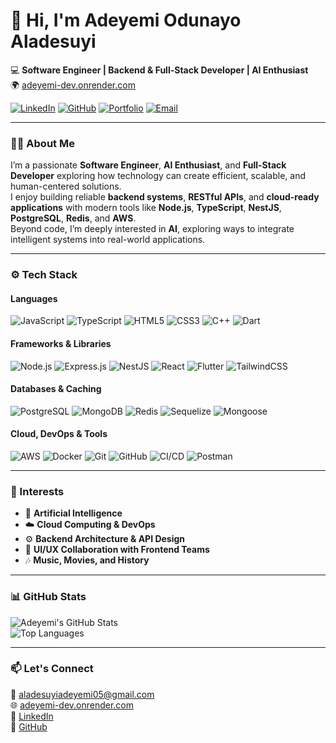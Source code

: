 # 👋 Hi, I'm Adeyemi Odunayo Aladesuyi  

💻 **Software Engineer | Backend & Full-Stack Developer | AI Enthusiast**  
🌍 [adeyemi-dev.onrender.com](https://adeyemi-dev.onrender.com)  

[![LinkedIn](https://img.shields.io/badge/LinkedIn-0077B5?style=flat&logo=linkedin&logoColor=white)](https://www.linkedin.com/in/adeyemi-aladesuyi/)
[![GitHub](https://img.shields.io/badge/GitHub-181717?style=flat&logo=github&logoColor=white)](https://github.com/adeyemiiiii7)
[![Portfolio](https://img.shields.io/badge/Portfolio-000000?style=flat&logo=About.me&logoColor=white)](https://adeyemi-dev.onrender.com)
[![Email](https://img.shields.io/badge/Email-aladesuyiadeyemi05%40gmail.com-red?style=flat&logo=gmail)](mailto:aladesuyiadeyemi05@gmail.com)

---

### 👨‍💻 About Me  

I’m a passionate **Software Engineer**, **AI Enthusiast**, and **Full-Stack Developer** exploring how technology can create efficient, scalable, and human-centered solutions.  
I enjoy building reliable **backend systems**, **RESTful APIs**, and **cloud-ready applications** with modern tools like **Node.js**, **TypeScript**, **NestJS**, **PostgreSQL**, **Redis**, and **AWS**.  
Beyond code, I’m deeply interested in **AI**, exploring ways to integrate intelligent systems into real-world applications.  

---

### ⚙️ Tech Stack  

#### **Languages**
![JavaScript](https://img.shields.io/badge/JavaScript-F7DF1E?style=flat&logo=javascript&logoColor=black)
![TypeScript](https://img.shields.io/badge/TypeScript-3178C6?style=flat&logo=typescript&logoColor=white)
![HTML5](https://img.shields.io/badge/HTML5-E34F26?style=flat&logo=html5&logoColor=white)
![CSS3](https://img.shields.io/badge/CSS3-1572B6?style=flat&logo=css3&logoColor=white)
![C++](https://img.shields.io/badge/C++-00599C?style=flat&logo=cplusplus&logoColor=white)
![Dart](https://img.shields.io/badge/Dart-0175C2?style=flat&logo=dart&logoColor=white)

#### **Frameworks & Libraries**
![Node.js](https://img.shields.io/badge/Node.js-339933?style=flat&logo=node.js&logoColor=white)
![Express.js](https://img.shields.io/badge/Express.js-000000?style=flat&logo=express&logoColor=white)
![NestJS](https://img.shields.io/badge/NestJS-E0234E?style=flat&logo=nestjs&logoColor=white)
![React](https://img.shields.io/badge/React-61DAFB?style=flat&logo=react&logoColor=black)
![Flutter](https://img.shields.io/badge/Flutter-02569B?style=flat&logo=flutter&logoColor=white)
![TailwindCSS](https://img.shields.io/badge/Tailwind_CSS-38B2AC?style=flat&logo=tailwind-css&logoColor=white)

#### **Databases & Caching**
![PostgreSQL](https://img.shields.io/badge/PostgreSQL-336791?style=flat&logo=postgresql&logoColor=white)
![MongoDB](https://img.shields.io/badge/MongoDB-47A248?style=flat&logo=mongodb&logoColor=white)
![Redis](https://img.shields.io/badge/Redis-DC382D?style=flat&logo=redis&logoColor=white)
![Sequelize](https://img.shields.io/badge/Sequelize-52B0E7?style=flat&logo=sequelize&logoColor=white)
![Mongoose](https://img.shields.io/badge/Mongoose-880000?style=flat&logo=mongoose&logoColor=white)

#### **Cloud, DevOps & Tools**
![AWS](https://img.shields.io/badge/AWS-FF9900?style=flat&logo=amazon-aws&logoColor=white)
![Docker](https://img.shields.io/badge/Docker-2496ED?style=flat&logo=docker&logoColor=white)
![Git](https://img.shields.io/badge/Git-F05032?style=flat&logo=git&logoColor=white)
![GitHub](https://img.shields.io/badge/GitHub-181717?style=flat&logo=github)
![CI/CD](https://img.shields.io/badge/CI%2FCD-000000?style=flat&logo=githubactions&logoColor=white)
![Postman](https://img.shields.io/badge/Postman-FF6C37?style=flat&logo=postman&logoColor=white)

---

### 🧠 Interests
- 🤖 **Artificial Intelligence**  
- ☁️ **Cloud Computing & DevOps**  
- ⚙️ **Backend Architecture & API Design**  
- 🎨 **UI/UX Collaboration with Frontend Teams**  
- 🎶 **Music, Movies, and History**  

---

### 📊 GitHub Stats  
![Adeyemi's GitHub Stats](https://github-readme-stats.vercel.app/api?username=adeyemiiiii7&show_icons=true&theme=tokyonight)  
![Top Languages](https://github-readme-stats.vercel.app/api/top-langs/?username=adeyemiiiii7&layout=compact&theme=tokyonight)

---

### 📫 Let's Connect  
💌 [aladesuyiadeyemi05@gmail.com](mailto:aladesuyiadeyemi05@gmail.com)  
🌐 [adeyemi-dev.onrender.com](https://adeyemi-dev.onrender.com)  
💼 [LinkedIn](https://www.linkedin.com/in/adeyemi-aladesuyi/)  
🐙 [GitHub](https://github.com/adeyemiiiii7)
